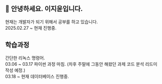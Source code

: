 ## 👋  안녕하세요. 이지윤입니다.  

현재는 개발자가 되기 위해서 공부를 하고 있습니다.  
2025.02.27 ~ 현재 진행중.  

## 학습과정  
간단한 리녹스 명령어.  
03.06 ~ 03.17 파이썬 과정 마침. (차후 주말에 그동안 해왔던 과제 코드 분석 리드미 작성 예정.)  
03.18 ~ 현재 데이터베이스 진행중.
<!--
**leejiyun1/leejiyun1** is a ✨ _special_ ✨ repository because its `README.md` (this file) appears on your GitHub profile.

Here are some ideas to get you started:

- 🔭 I’m currently working on ...
- 🌱 I’m currently learning ...
- 👯 I’m looking to collaborate on ...
- 🤔 I’m looking for help with ...
- 💬 Ask me about ...
- 📫 How to reach me: ...
- 😄 Pronouns: ...
- ⚡ Fun fact: ...
-->
